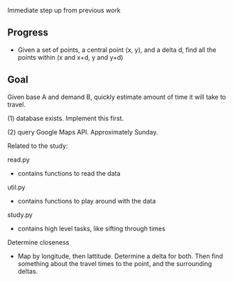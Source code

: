 Immediate step up from previous work

## Progress
- Given a set of points, a central point (x, y), and a delta d, find
all the points within (x and x+d, y and y+d)



## Goal

Given base A and demand B, quickly estimate amount of time
it will take to travel.

(1) database exists. Implement this first.

(2) query Google Maps API. Approximately Sunday.


Related to the study:


read.py
- contains functions to read the data


util.py
- contains functions to play around with the data


study.py
- contains high level tasks, like sifting through times



Determine closeness
- Map by longitude, then lattitude. Determine a delta for both. 
Then find something about the travel times to the point, and 
the surrounding deltas.
